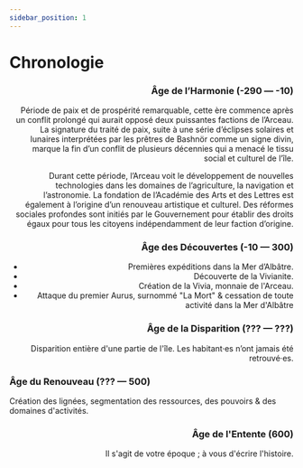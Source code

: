 ```yaml
---
sidebar_position: 1
---
```


# Chronologie

<Timeline horizontal>

<TimelineItem align='right'>

### Âge de l’Harmonie (-290 — -10)

Période de paix et de prospérité remarquable, cette ère commence après un conflit prolongé qui aurait opposé deux puissantes factions de l’Arceau. La signature du traité de paix, suite à une série d’éclipses solaires et lunaires interprétées par les prêtres de Bashnör comme un signe divin, marque la fin d’un conflit de plusieurs décennies qui a menacé le tissu social et culturel de l’île.

Durant cette période, l’Arceau voit le développement de nouvelles technologies dans les domaines de l’agriculture, la navigation et l’astronomie. La fondation de l’Académie des Arts et des Lettres est également à l’origine d’un renouveau artistique et culturel. Des réformes sociales profondes sont initiés par le Gouvernement pour établir des droits égaux pour tous les citoyens indépendamment de leur faction d’origine.
</TimelineItem>
<TimelineItem align='left'>

### Âge des Découvertes (-10 — 300)

- Premières expéditions dans la Mer d’Albâtre.
- Découverte de la Vivianite.
- Création de la Vivia, monnaie de l'Arceau.
- Attaque du premier Aurus, surnommé "La Mort" & cessation de toute activité dans la Mer d'Albâtre

</TimelineItem>

<TimelineItem align='right'>

### Âge de la Disparition (??? — ???)

Disparition entière d'une partie de l'île. Les habitant·es n’ont jamais été retrouvé·es.

</TimelineItem>

<TimelineItem align='left'>

### Âge du Renouveau (??? — 500)

Création des lignées, segmentation des ressources, des pouvoirs & des domaines d'activités.

</TimelineItem>

<TimelineItem align='right'>

### Âge de l'Entente (600)

Il s'agit de votre époque ; à vous d'écrire l'histoire.

</TimelineItem>
</Timeline>